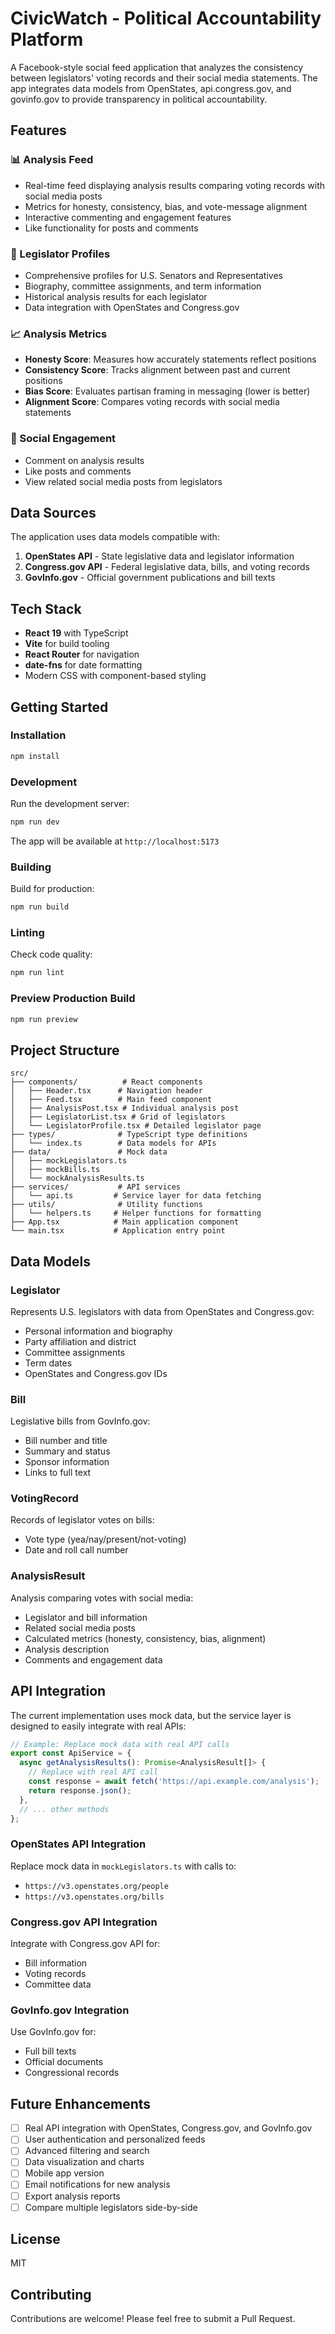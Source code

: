 # CivicWatch - Political Accountability Platform

A Facebook-style social feed application that analyzes the consistency between legislators' voting records and their social media statements. The app integrates data models from OpenStates, api.congress.gov, and govinfo.gov to provide transparency in political accountability.

## Features

### 📊 Analysis Feed
- Real-time feed displaying analysis results comparing voting records with social media posts
- Metrics for honesty, consistency, bias, and vote-message alignment
- Interactive commenting and engagement features
- Like functionality for posts and comments

### 👥 Legislator Profiles
- Comprehensive profiles for U.S. Senators and Representatives
- Biography, committee assignments, and term information
- Historical analysis results for each legislator
- Data integration with OpenStates and Congress.gov

### 📈 Analysis Metrics
- **Honesty Score**: Measures how accurately statements reflect positions
- **Consistency Score**: Tracks alignment between past and current positions
- **Bias Score**: Evaluates partisan framing in messaging (lower is better)
- **Alignment Score**: Compares voting records with social media statements

### 💬 Social Engagement
- Comment on analysis results
- Like posts and comments
- View related social media posts from legislators

## Data Sources

The application uses data models compatible with:

1. **OpenStates API** - State legislative data and legislator information
2. **Congress.gov API** - Federal legislative data, bills, and voting records
3. **GovInfo.gov** - Official government publications and bill texts

## Tech Stack

- **React 19** with TypeScript
- **Vite** for build tooling
- **React Router** for navigation
- **date-fns** for date formatting
- Modern CSS with component-based styling

## Getting Started

### Installation

```bash
npm install
```

### Development

Run the development server:

```bash
npm run dev
```

The app will be available at `http://localhost:5173`

### Building

Build for production:

```bash
npm run build
```

### Linting

Check code quality:

```bash
npm run lint
```

### Preview Production Build

```bash
npm run preview
```

## Project Structure

```
src/
├── components/          # React components
│   ├── Header.tsx      # Navigation header
│   ├── Feed.tsx        # Main feed component
│   ├── AnalysisPost.tsx # Individual analysis post
│   ├── LegislatorList.tsx # Grid of legislators
│   └── LegislatorProfile.tsx # Detailed legislator page
├── types/              # TypeScript type definitions
│   └── index.ts        # Data models for APIs
├── data/               # Mock data
│   ├── mockLegislators.ts
│   ├── mockBills.ts
│   └── mockAnalysisResults.ts
├── services/           # API services
│   └── api.ts         # Service layer for data fetching
├── utils/              # Utility functions
│   └── helpers.ts     # Helper functions for formatting
├── App.tsx            # Main application component
└── main.tsx           # Application entry point
```

## Data Models

### Legislator
Represents U.S. legislators with data from OpenStates and Congress.gov:
- Personal information and biography
- Party affiliation and district
- Committee assignments
- Term dates
- OpenStates and Congress.gov IDs

### Bill
Legislative bills from GovInfo.gov:
- Bill number and title
- Summary and status
- Sponsor information
- Links to full text

### VotingRecord
Records of legislator votes on bills:
- Vote type (yea/nay/present/not-voting)
- Date and roll call number

### AnalysisResult
Analysis comparing votes with social media:
- Legislator and bill information
- Related social media posts
- Calculated metrics (honesty, consistency, bias, alignment)
- Analysis description
- Comments and engagement data

## API Integration

The current implementation uses mock data, but the service layer is designed to easily integrate with real APIs:

```typescript
// Example: Replace mock data with real API calls
export const ApiService = {
  async getAnalysisResults(): Promise<AnalysisResult[]> {
    // Replace with real API call
    const response = await fetch('https://api.example.com/analysis');
    return response.json();
  },
  // ... other methods
};
```

### OpenStates API Integration
Replace mock data in `mockLegislators.ts` with calls to:
- `https://v3.openstates.org/people`
- `https://v3.openstates.org/bills`

### Congress.gov API Integration
Integrate with Congress.gov API for:
- Bill information
- Voting records
- Committee data

### GovInfo.gov Integration
Use GovInfo.gov for:
- Full bill texts
- Official documents
- Congressional records

## Future Enhancements

- [ ] Real API integration with OpenStates, Congress.gov, and GovInfo.gov
- [ ] User authentication and personalized feeds
- [ ] Advanced filtering and search
- [ ] Data visualization and charts
- [ ] Mobile app version
- [ ] Email notifications for new analysis
- [ ] Export analysis reports
- [ ] Compare multiple legislators side-by-side

## License

MIT

## Contributing

Contributions are welcome! Please feel free to submit a Pull Request.

